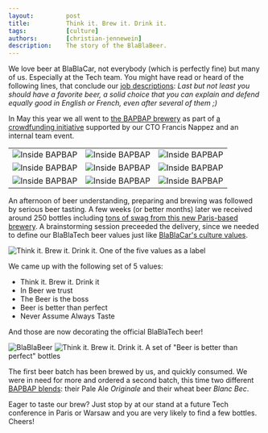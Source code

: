 ```yaml
---
layout:         post
title:          Think it. Brew it. Drink it.
tags:           [culture]
authors:        [christian-jennewein]
description:    The story of the BlaBlaBeer.
---
```


We love beer at BlaBlaCar, not everybody (which is perfectly fine) but many of us. Especially at the Tech team. You 
might have read or heard of the following lines, that conclude our [job descriptions](https://www.smartrecruiters.com/BlaBlaCar/85292466-php-symfony2-web-developer): *Last but not least you should have 
a favorite beer, a solid choice that you can explain and defend equally good in English or French, even after several of 
them ;)*

In May this year we all went to [the BAPBAP brewery](http://www.bapbap.paris/) as part of 
[a crowdfunding initiative](http://fr.ulule.com/bapbap/) supported by our CTO Francis Nappez and an internal team event.
 
 
<div class="table-responsive">
  <table class="table">
    <tr>
        <td><img src="../../images/2015-09-25_think-it-brew-it-drink-it/brewery-tour-1.jpg" alt="Inside BAPBAP" /></td>
        <td><img src="../../images/2015-09-25_think-it-brew-it-drink-it/brewery-tour-2.jpg" alt="Inside BAPBAP" /></td>
        <td><img src="../../images/2015-09-25_think-it-brew-it-drink-it/brewery-tour-3.jpg" alt="Inside BAPBAP" /></td>
    </tr>
    <tr>
        <td><img src="../../images/2015-09-25_think-it-brew-it-drink-it/brewery-tour-4.jpg" alt="Inside BAPBAP" /></td>
        <td><img src="../../images/2015-09-25_think-it-brew-it-drink-it/brewery-tour-5.jpg" alt="Inside BAPBAP" /></td>
        <td><img src="../../images/2015-09-25_think-it-brew-it-drink-it/brewery-tour-6.jpg" alt="Inside BAPBAP" /></td>
    </tr>
    <tr>
        <td><img src="../../images/2015-09-25_think-it-brew-it-drink-it/brewery-tour-7.jpg" alt="Inside BAPBAP" /></td>
        <td><img src="../../images/2015-09-25_think-it-brew-it-drink-it/brewery-tour-8.jpg" alt="Inside BAPBAP" /></td>
        <td><img src="../../images/2015-09-25_think-it-brew-it-drink-it/brewery-tour-9.jpg" alt="Inside BAPBAP" /></td>
    </tr>
  </table>
</div>


An afternoon of beer understanding, preparing and brewing was followed by serious beer tasting. A few weeks 
(or better months) later we received around 250 bottles including [tons of swag from this new Paris-based brewery](https://twitter.com/BlaBlaCarTech/status/647064644184616960). A 
brainstorming session preceeded the delivery, since we needed to define our BlaBlaTech beer values just like [BlaBlaCar's 
culture values](https://www.blablacar.co.uk/blog/values).

<p class="text-center">
    <img src="../../images/2015-09-25_think-it-brew-it-drink-it/think-it-brew-it-drink-it.png" alt="Think it. Brew it. Drink it." />
    <span class="img-caption">One of the five values as a label</span>
</p>

We came up with the following set of 5 values:

* Think it. Brew it. Drink it
* In Beer we trust
* The Beer is the boss
* Beer is better than perfect
* Never Assume Always Taste

And those are now decorating the official BlaBlaTech beer!

<p class="text-center">
    <img src="../../images/2015-09-25_think-it-brew-it-drink-it/blablabeer.jpg" alt="BlaBlaBeer" />
    <img src="../../images/2015-09-25_think-it-brew-it-drink-it/beer-is-better-than-perfect.jpg" alt="Think it. Brew it. Drink it." />
    <span class="img-caption">A set of "Beer is better than perfect" bottles</span>
</p>

The first beer batch has been brewed by us, and quickly consumed. We were in need for more and ordered a second 
batch, this time two different [BAPBAP blends](http://www.bapbap.paris/nos-bieres/): their Pale Ale *Originale* and 
their wheat beer *Blanc Bec*.

Eager to taste our brew? Just stop by at our stand at a future Tech conference in Paris or Warsaw and you are very likely to find a 
few bottles. Cheers!